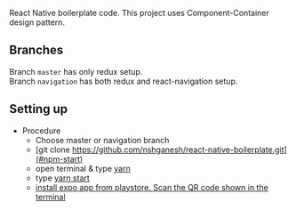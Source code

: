 React Native boilerplate code.
This project uses Component-Container design pattern.

## Branches

Branch `master` has only redux setup.<br/>
Branch `navigation` has both redux and react-navigation setup.

## Setting up

* Procedure
  * Choose master or navigation branch
  * [git clone https://github.com/nshganesh/react-native-boilerplate.git](#npm-start)
  * open terminal & type [yarn](#npm-test)
  * type [yarn start](#npm-run-ios)
  * [install expo app from playstore. Scan the QR code shown in the terminal](#npm-run-android)